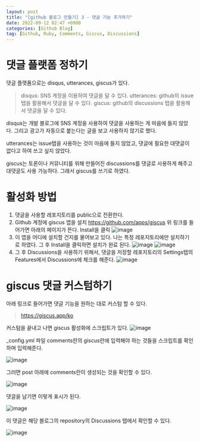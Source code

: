 ```yaml
---
layout: post
title: "[github 블로그 만들기] 3 - 댓글 기능 추가하기"
date: 2022-09-12 02:47 +0900
categories: [Github Blog]
tag: [Github, Ruby, Comments, Giscus, Discussions]
---
```

# 댓글 플랫폼 정하기

댓글 플랫폼으로는 disqus, utterances, giscus가 있다.

> disqus: SNS 계정을 이용하여 댓글을 달 수 있다.
> utterances: github의 issue 탭을 활용해서 댓글을 달 수 있다.
> giscus: github의 discussions 탭을 활용해서 댓글을 달 수 있다.

disqus는 개발 블로그에 SNS 계정을 사용하여 댓글을 사용하는 게 마음에 들지 않았다.
그리고 광고가 자동으로 붙는다는 글을 보고 사용하지 않기로 했다.

utterances는 issue탭을 사용하는 것이 마음에 들지 않았고, 댓글에 필요한 대댓글이 없다고 하여 쓰고 싶지 않았다.

giscus는 토론이나 커뮤니티를 위해 만들어진 discussions를 댓글로 사용하게 해주고 대댓글도 사용 가능하다. 그래서 giscus를 쓰기로 하였다.

# 활성화 방법

1. 댓글을 사용할 레포지토리를 public으로 전환한다.
2. Github 계정에 giscus 앱을 설치
  https://github.com/apps/giscus
  위 링크를 들어가면 아래의 페이지가 뜬다.
  Install을 클릭
  ![image](https://user-images.githubusercontent.com/53047744/188343992-7695289c-7ab8-4310-a99f-de76861eb3fe.png)
3. 이 앱을 어디에 설치할 건지를 물어보고 있다.
  나는 특정 레포지토리에만 설치하기로 하였다.
  그 후 Install을 클릭하면 설치가 완료 된다.
  ![image](https://user-images.githubusercontent.com/53047744/188344250-eef96705-ca7b-42a3-9b89-76b6c0ecb26e.png)
  ![image](https://user-images.githubusercontent.com/53047744/188344455-301cb78e-cb86-4692-874b-ac6d5315d1f9.png)
4. 그 후 Discussions을 사용하기 위해서, 댓글을 저장할 레포지토리의 Settings탭의 Features에서 Discussions에 체크를 해준다.
  ![image](https://user-images.githubusercontent.com/53047744/188344821-3ac116a2-823e-4b33-8a9d-6018649395e9.png)

# giscus 댓글 커스텀하기
아래 링크로 들어가면 댓글 기능을 원하는 대로 커스텀 할 수 있다.
> https://giscus.app/ko

커스텀을 끝내고 나면 giscus 활성화에 스크립트가 있다.
![image](https://user-images.githubusercontent.com/53047744/189541513-437d79df-c7cf-4ff1-9334-50f26a26aa1c.png)

_config.yml 파일 comments란의 giscus란에 입력해야 하는 것들을 스크립트를 확인하며 입력해준다.

![image](https://user-images.githubusercontent.com/53047744/188346600-7dd1bde2-316f-445e-b0cc-137987e7af9b.png)

그러면 post 아래에 comments란이 생성되는 것을 확인할 수 있다.

![image](https://user-images.githubusercontent.com/53047744/189540789-47401a88-fbcb-403f-8cf9-c180fe39bf66.png)

댓글을 남기면 이렇게 표시가 된다.

![image](https://user-images.githubusercontent.com/53047744/189540877-e70bdb6d-1de4-48c5-a990-84f595d0d059.png)

이 댓글은 해당 블로그의 repository의 Discussions 탭에서 확인할 수 있다.

![image](https://user-images.githubusercontent.com/53047744/189540952-3ce6cf7d-069e-4580-a5a5-222559bf25ef.png)
